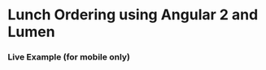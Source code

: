 # Lunch Ordering using Angular 2 and Lumen

### Live Example (for mobile only)
<!--- http://ang.erictotten.net/#/

user: lunchdemoadmin@erictotten.info

pwd: secret
--->

